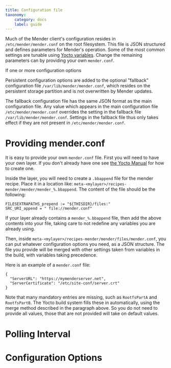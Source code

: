 ```yaml
---
title: Configuration file
taxonomy:
    category: docs
    label: guide
---
```


Much of the Mender client's configuration resides in `/etc/mender/mender.conf`
on the root filesystem. This file is JSON structured and defines parameters for
Mender's operation. Some of the most common settings are tunable using [Yocto
variables](../../artifacts/yocto-project/image-configuration#configuring-polling-intervals).
Change the remaining parameters can by providing your own `mender.conf`.

If one or more configuration options 


Persistent configuration options are added to the optional "fallback"
configuration file `/var/lib/mender/mender.conf`, which resides on the
persistent storage partition and is not overwritten by Mender updates.

The fallback configuration file has the same JSON format as the main
configuration file. Any value which appears in the main configuration file
`/etc/mender/mender.conf` overrides the setting in the fallback file
`/var/lib/mender/mender.conf`. Settings in the fallback file thus only takes
effect if they are not present in `/etc/mender/mender.conf`.

# Providing mender.conf

It is easy to provide your own `mender.conf` file. First you will need to have
your own layer. If you don't already have one see [the Yocto
Manual](http://www.yoctoproject.org/docs/latest/mega-manual/mega-manual.html?target=_blank#creating-your-own-layer)
for how to create one.

Inside the layer, you will need to create a `.bbappend` file for the mender
recipe. Place it in a location like:
`meta-<mylayer>/recipes-mender/mender/mender_%.bbappend`. The content of the
file should be the following:

```
FILESEXTRAPATHS_prepend := "${THISDIR}/files:"
SRC_URI_append = " file://mender.conf"
```

If your layer already contains a `mender_%.bbappend` file, then add the above
contents into your file, taking care to not redefine any variables you are
already using.

Then, inside `meta-<mylayer>/recipes-mender/mender/files/mender.conf`, you can
put whatever configuration options you need, as a JSON structure. The file you
provide will be merged with other settings taken from variables in the build,
with variables taking precedence.

Here is an example of a `mender.conf` file:

```
{
  "ServerURL": "https://mymenderserver.net",
  "ServerCertificate": "/etc/site-conf/server.crt"
}
```

Note that many mandatory entries are missing, such as `RootfsPartA` and
`RootfsPartB`. The Yocto build system fills these in automatically, using the
merge method described in the paragraph above. So you do not need to provide all
values, those that are not provided will take on default values.

# Polling Interval

# Configuration Options
